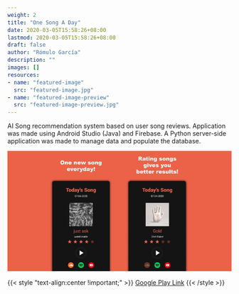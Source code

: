 ```yaml
---
weight: 2
title: "One Song A Day"
date: 2020-03-05T15:58:26+08:00
lastmod: 2020-03-05T15:58:26+08:00
draft: false
author: "Rómulo García"
description: ""
images: []
resources:
- name: "featured-image"
  src: "featured-image.jpg"
- name: "featured-image-preview"
  src: "featured-image-preview.jpg"
---
```


AI Song recommendation system based on user song reviews. Application was made using Android Studio (Java) and Firebase. A Python server-side application was made to manage data and populate the database.

![Image](image0.jpg)


{{< style "text-align:center !important;" >}}
[Google Play Link](https://play.google.com/store/apps/details?id=com.rogarmu8.onesongaday&pcampaignid=web_share)
{{< /style >}}